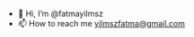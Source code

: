 - 👋 Hi, I’m @fatmayilmsz
- 📫 How to reach me yilmszfatma@gmail.com

<!---
fatmayilmsz/fatmayilmsz is a ✨ special ✨ repository because its `README.md` (this file) appears on your GitHub profile.
You can click the Preview link to take a look at your changes.
--->
